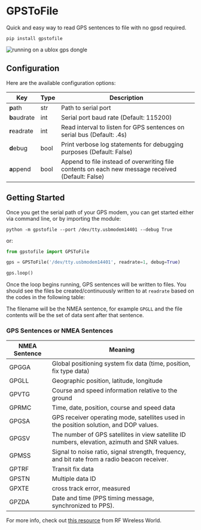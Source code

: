 # GPSToFile

Quick and easy way to read GPS sentences to file with no gpsd required.


`pip install gpstofile`


![running on a ublox gps dongle](https://raw.githubusercontent.com/pubudeux/gpstofile/main/example-run.png)

## Configuration

Here are the available configuration options:

| Key | Type | Description |
| ----------- |----------- |  ----------- | 
| **p**ath | str | Path to serial port |
| **b**audrate | int | Serial port baud rate (Default: 115200) |
| **r**eadrate | int | Read interval to listen for GPS sentences on serial bus (Default: .4s) | 
| **d**ebug | bool | Print verbose log statements for debugging purposes (Default: False) |
| **a**ppend | bool | Append to file instead of overwriting file contents on each new message received (Default: False) | 

## Getting Started

Once you get the serial path of your GPS modem, you can get started either via command line, or by importing the module:

`python -m gpstofile --port /dev/tty.usbmodem14401 --debug True`

or:


```python
from gpstofile import GPSToFile

gps = GPSToFile('/dev/tty.usbmodem14401', readrate=1, debug=True)

gps.loop()
```

Once the loop begins running, GPS sentences will be written to files. You should see the files be created/continuously written to at `readrate` based on the codes in the following table:

The filename will be the NMEA sentence, for example `GPGLL` and the file contents will be the set of data sent after that sentence.

### GPS Sentences or NMEA Sentences
|NMEA Sentence|	Meaning|
| ----------- | ----------- |
|GPGGA| Global positioning system fix data (time, position, fix type data)|
|GPGLL|	Geographic position, latitude, longitude|
|GPVTG|	Course and speed information relative to the ground|
|GPRMC|	Time, date, position, course and speed data|
|GPGSA|	GPS receiver operating mode, satellites used in the position solution, and DOP values.|
|GPGSV|	The number of GPS satellites in view satellite ID numbers, elevation, azimuth and SNR values.|
|GPMSS|	Signal to noise ratio, signal strength, frequency, and bit rate from a radio beacon receiver.|
|GPTRF|	Transit fix data|
|GPSTN|	Multiple data ID|
|GPXTE|	cross track error, measured|
|GPZDA|	Date and time (PPS timing message, synchronized to PPS).

For more info, check out [this resource](https://www.rfwireless-world.com/Terminology/GPS-sentences-or-NMEA-sentences.html) from RF Wireless World.